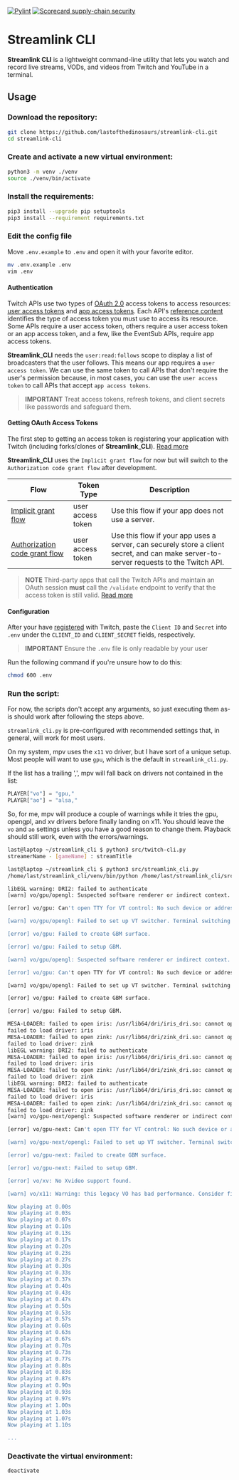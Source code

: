 
[![Pylint](https://github.com/lastofthedinosaurs/Streamlink_CLI/actions/workflows/pylint.yml/badge.svg)](https://github.com/lastofthedinosaurs/Streamlink_CLI/actions/workflows/pylint.yml) [![Scorecard supply-chain security](https://github.com/lastofthedinosaurs/Streamlink_CLI/actions/workflows/scorecard.yml/badge.svg)](https://github.com/lastofthedinosaurs/Streamlink_CLI/actions/workflows/scorecard.yml)

# Streamlink CLI
**Streamlink CLI** is a lightweight command-line utility that lets you watch and record live streams, VODs, and
videos from Twitch and YouTube in a terminal.  

## Usage

### Download the repository:
``` bash
git clone https://github.com/lastofthedinosaurs/streamlink-cli.git
cd streamlink-cli
```

### Create and activate a new virtual environment:

``` bash
python3 -m venv ./venv
source ./venv/bin/activate
```

### Install the requirements:
``` bash
pip3 install --upgrade pip setuptools
pip3 install --requirement requirements.txt
```

### Edit the config file

Move `.env.example` to `.env` and open it with your favorite editor. 

``` bash
mv .env.example .env
vim .env
```

#### Authentication

Twitch APIs use two types of [OAuth 2.0](https://www.rfc-editor.org/rfc/rfc6749) access tokens to access
resources: [user access tokens](https://dev.twitch.tv/docs/authentication/#user-access-tokens) and
[app access tokens](https://dev.twitch.tv/docs/authentication/#app-access-tokens). Each API's
[reference content](https://dev.twitch.tv/docs/api/reference) identifies the type of access token you 
must use to access its resource. Some APIs require a user access token, others require a user access 
token or an app access token, and a few, like the EventSub APIs, require app access tokens.

**Streamlink_CLI** needs the `user:read:follows` scope to display a list of broadcasters that the user 
follows. This means our app requires a `user access token`. We can use the same token to call APIs that
don't require the user's permission because, in most cases, you can use the `user access token` to call 
APIs that accept `app access tokens`.

> **IMPORTANT**
>Treat access tokens, refresh tokens, and client secrets like passwords and safeguard them.

#### Getting OAuth Access Tokens

The first step to getting an access token is registering your application with Twitch (including
forks/clones of **Streamlink_CLI**). [Read more](https://dev.twitch.tv/docs/authentication/register-app/)

**Streamlink_CLI**  uses the `Implicit grant flow` for now but will switch to the `Authorization code
grant flow` after development. 

| Flow                                                                                                                            | Token Type        | Description                                                                                                                            |
|---------------------------------------------------------------------------------------------------------------------------------|-------------------|----------------------------------------------------------------------------------------------------------------------------------------|
| [Implicit grant flow](https://dev.twitch.tv/docs/authentication/getting-tokens-oauth/#implicit-grant-flow)                      | user access token | Use this flow if your app does not use a server.                                                                                       |
| [Authorization code grant flow](https://dev.twitch.tv/docs/authentication/getting-tokens-oauth/#authorization-code-grant-flow)  | user access token | Use this flow if your app uses a server, can securely store a client secret, and can make server-to-server requests to the Twitch API. |

> **NOTE**
> Third-party apps that call the Twitch APIs and maintain an OAuth session **must** call the `/validate`
> endpoint to verify that the access token is still valid. [Read more](https://dev.twitch.tv/docs/authentication/validate-tokens)

#### Configuration

After your have [registered](https://dev.twitch.tv/docs/authentication/register-app/) with Twitch,
paste the `Client ID` and `Secret` into `.env` under the `CLIENT_ID` and `CLIENT_SECRET` fields,
respectively. 

> **IMPORTANT**
> Ensure the `.env` file is only readable by your user

Run the following command if you're unsure how to do this:
``` bash
chmod 600 .env
```

### Run the script:

For now, the scripts don't accept any arguments, so just executing them as-is should work after
following the steps above.

`streamlink_cli.py` is pre-configured with recommended settings that, in general, will work for
most users.

On my system, mpv uses the `x11` vo driver, but I have sort of a unique setup. Most people will 
want to use `gpu`, which is the default in `streamlink_cli.py`.

If the list has a trailing ',', mpv will fall back on drivers not contained in the list:

``` Python
PLAYER["vo"] = "gpu,"
PLAYER["ao"] = "alsa,"
```

So, for me, mpv will produce a couple of warnings while it tries the gpu, opengpl, and xv 
drivers before finally landing on x11. You should leave the `vo` and `ao` settings unless you 
have a good reason to change them. Playback should still work, even with the errors/warnings.

``` bash
last@laptop ~/streamlink_cli $ python3 src/twitch-cli.py
streamerName - [gameName] : streamTitle

last@laptop ~/streamlink_cli $ python3 src/streamlink_cli.py 
/home/last/streamlink_cli/venv/bin/python /home/last/streamlink_cli/src/streamlink_cli.py 

libEGL warning: DRI2: failed to authenticate
[warn] vo/gpu/opengl: Suspected software renderer or indirect context.

[error] vo/gpu: Can't open TTY for VT control: No such device or address

[warn] vo/gpu/opengl: Failed to set up VT switcher. Terminal switching will be unavailable.

[error] vo/gpu: Failed to create GBM surface.

[error] vo/gpu: Failed to setup GBM.

[warn] vo/gpu/opengl: Suspected software renderer or indirect context.

[error] vo/gpu: Can't open TTY for VT control: No such device or address

[warn] vo/gpu/opengl: Failed to set up VT switcher. Terminal switching will be unavailable.

[error] vo/gpu: Failed to create GBM surface.

[error] vo/gpu: Failed to setup GBM.

MESA-LOADER: failed to open iris: /usr/lib64/dri/iris_dri.so: cannot open shared object file: No such file or directory (search paths /usr/lib64/dri, suffix _dri)
failed to load driver: iris
MESA-LOADER: failed to open zink: /usr/lib64/dri/zink_dri.so: cannot open shared object file: No such file or directory (search paths /usr/lib64/dri, suffix _dri)
failed to load driver: zink
libEGL warning: DRI2: failed to authenticate
MESA-LOADER: failed to open iris: /usr/lib64/dri/iris_dri.so: cannot open shared object file: No such file or directory (search paths /usr/lib64/dri, suffix _dri)
failed to load driver: iris
MESA-LOADER: failed to open zink: /usr/lib64/dri/zink_dri.so: cannot open shared object file: No such file or directory (search paths /usr/lib64/dri, suffix _dri)
failed to load driver: zink
libEGL warning: DRI2: failed to authenticate
MESA-LOADER: failed to open iris: /usr/lib64/dri/iris_dri.so: cannot open shared object file: No such file or directory (search paths /usr/lib64/dri, suffix _dri)
failed to load driver: iris
MESA-LOADER: failed to open zink: /usr/lib64/dri/zink_dri.so: cannot open shared object file: No such file or directory (search paths /usr/lib64/dri, suffix _dri)
failed to load driver: zink
[warn] vo/gpu-next/opengl: Suspected software renderer or indirect context.

[error] vo/gpu-next: Can't open TTY for VT control: No such device or address

[warn] vo/gpu-next/opengl: Failed to set up VT switcher. Terminal switching will be unavailable.

[error] vo/gpu-next: Failed to create GBM surface.

[error] vo/gpu-next: Failed to setup GBM.

[error] vo/xv: No Xvideo support found.

[warn] vo/x11: Warning: this legacy VO has bad performance. Consider fixing your graphics drivers, or not forcing the x11 VO.

Now playing at 0.00s
Now playing at 0.03s
Now playing at 0.07s
Now playing at 0.10s
Now playing at 0.13s
Now playing at 0.17s
Now playing at 0.20s
Now playing at 0.23s
Now playing at 0.27s
Now playing at 0.30s
Now playing at 0.33s
Now playing at 0.37s
Now playing at 0.40s
Now playing at 0.43s
Now playing at 0.47s
Now playing at 0.50s
Now playing at 0.53s
Now playing at 0.57s
Now playing at 0.60s
Now playing at 0.63s
Now playing at 0.67s
Now playing at 0.70s
Now playing at 0.73s
Now playing at 0.77s
Now playing at 0.80s
Now playing at 0.83s
Now playing at 0.87s
Now playing at 0.90s
Now playing at 0.93s
Now playing at 0.97s
Now playing at 1.00s
Now playing at 1.03s
Now playing at 1.07s
Now playing at 1.10s

...

```

### Deactivate the virtual environment:
``` bash
deactivate
```
